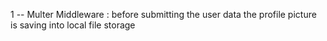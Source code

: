1 -- Multer Middleware : before submitting the user data the profile picture is saving into local file storage
